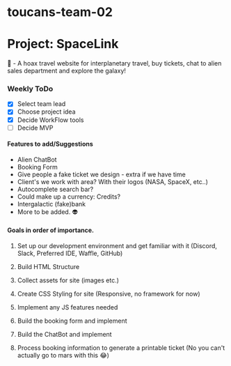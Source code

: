 # toucans-team-02


# Project: SpaceLink

:rocket: - A hoax travel website for interplanetary travel, buy tickets, chat to alien sales department and explore the galaxy!


### Weekly ToDo

- [x] Select team lead 
- [x] Choose project idea 
- [x] Decide WorkFlow tools
- [ ] Decide MVP

#### Features to add/Suggestions

- Alien ChatBot
- Booking Form 
- Give people a fake ticket we design - extra if we have time
- Client's we work with area? With their logos (NASA, SpaceX, etc..)
- Autocomplete search bar?
- Could make up a currency: Credits?
- Intergalactic (fake)bank
- More to be added. :alien:


#### Goals in order of importance.

1. Set up our development environment and get familiar with it (Discord, Slack, Preferred IDE, Waffle, GitHub) 

2. Build HTML Structure
3. Collect assets for site (images etc.)
4. Create CSS Styling for site (Responsive, no framework for now)
5. Implement any JS features needed
6. Build the booking form and implement
7. Build the ChatBot and implement
8. Process booking information to generate a printable ticket (No you can't actually go to mars with this :joy:) 







